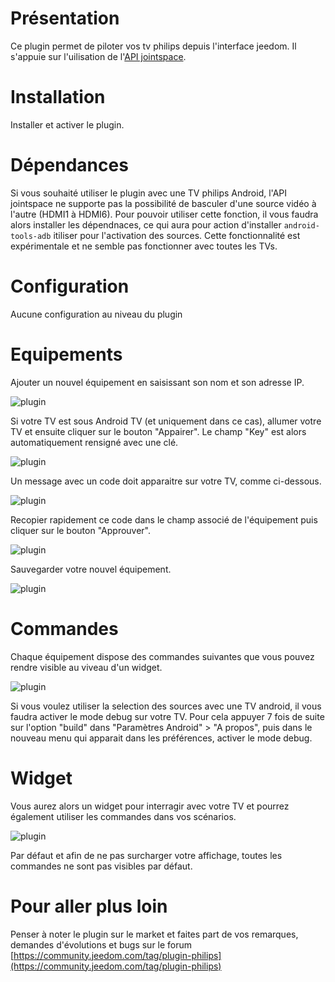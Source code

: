 Présentation
===

Ce plugin permet de piloter vos tv philips depuis l'interface jeedom. Il s'appuie sur l'uilisation de l'[API jointspace](http://jointspace.sourceforge.net/).

Installation
===

Installer et activer le plugin.

Dépendances
===

Si vous souhaité utiliser le plugin avec une TV philips Android, l'API jointspace ne supporte pas la possibilité de basculer d'une source vidéo à l'autre (HDMI1 à HDMI6). Pour pouvoir utiliser cette fonction, il vous faudra alors installer les dépendnaces, ce qui aura pour action d'installer `android-tools-adb` itiliser pour l'activation des sources. Cette fonctionnalité est expérimentale et ne semble pas fonctionner avec toutes les TVs.

Configuration
===

Aucune configuration au niveau du plugin

Equipements
===

Ajouter un nouvel équipement en saisissant son nom et son adresse IP.

![plugin](../../assets/images/philips/equipement.png)

Si votre TV est sous Android TV (et uniquement dans ce cas), allumer votre TV et ensuite cliquer sur le bouton "Appairer". Le champ "Key" est alors automatiquement rensigné avec une clé.

![plugin](../../assets/images/philips/pairing.png)

Un message avec un code doit apparaitre sur votre TV, comme ci-dessous.

![plugin](../../assets/images/philips/tv.png)

Recopier rapidement ce code dans le champ associé de l'équipement puis cliquer sur le bouton "Approuver".

![plugin](../../assets/images/philips/approve.png)

Sauvegarder votre nouvel équipement.

![plugin](../../assets/images/philips/save.png)

Commandes
===

Chaque équipement dispose des commandes suivantes que vous pouvez rendre visible au viveau d'un widget.

![plugin](../../assets/images/philips/commands.png)

Si vous voulez utiliser la selection des sources avec une TV android, il vous faudra activer le mode debug sur votre TV. Pour cela appuyer 7 fois de suite sur l'option "build" dans "Paramètres Android" > "A propos", puis dans le nouveau menu qui apparait dans les préférences, activer le mode debug.


Widget
===

Vous aurez alors un widget pour interragir avec votre TV et pourrez également utiliser les commandes dans vos scénarios.

![plugin](../../assets/images/philips/widget.png)

Par défaut et afin de ne pas surcharger votre affichage, toutes les commandes ne sont pas visibles par défaut.

Pour aller plus loin
===

Penser à noter le plugin sur le market et faites part de vos remarques, demandes d'évolutions et bugs sur le forum [https://community.jeedom.com/tag/plugin-philips](https://community.jeedom.com/tag/plugin-philips)
